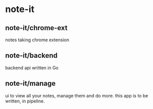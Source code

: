 # note-it

## note-it/chrome-ext
notes taking chrome extension
## note-it/backend
backend api written in Go
## note-it/manage
ui to view all your notes, manage them and do more. this app is to be written, in pipeline.

